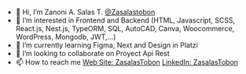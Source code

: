 - 👋 Hi, I’m Zanoni A. Salas T. [@Zasalastobon](https://twitter.com/ZasColectivo)
- 👀 I’m interested in Frontend and Backend (HTML, Javascript, SCSS, React.js, Nest.js, TypeORM, SQL, AutoCAD, Canva, Woocommerce, WordPress, Mongodb, JWT,...)
- 🌱 I’m currently learning Figma, Next and Design in Platzi
- 💞️ I’m looking to collaborate on Proyect Api Rest
- 📫 How to reach me  [Web Site: ZasalasTobon](https://zasalastobon.com/diplomas/) [LinkedIn: ZasalasTobon](https://www.linkedin.com/in/zanoni-alfredo-salas-tob%C3%B3n-30b1b6241/)

<!---
DesarrolloColectivo/DesarrolloColectivo is a ✨ special ✨ repository because its `README.md` (this file) appears on your GitHub profile.
You can click the Preview link to take a look at your changes.
--->
